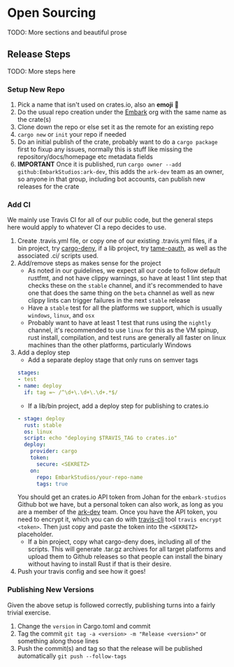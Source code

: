 # Open Sourcing

TODO: More sections and beautiful prose

## Release Steps

TODO: More steps here

### Setup New Repo

1. Pick a name that isn't used on crates.io, also an **emoji** :100:
1. Do the usual repo creation under the [Embark](https://github.com/EmbarkStudios) org with the same name as the crate(s)
1. Clone down the repo or else set it as the remote for an existing repo
1. `cargo new` or `init` your repo if needed
1. Do an initial publish of the crate, probably want to do a `cargo package` first to fixup any issues,
normally this is stuff like missing the repository/docs/homepage etc metadata fields
1. **IMPORTANT** Once it is published, run `cargo owner --add github:EmbarkStudios:ark-dev`, this adds the `ark-dev`
team as an owner, so anyone in that group, including bot accounts, can publish new releases for the crate

### Add CI

We mainly use Travis CI for all of our public code, but the general steps here would apply to
whatever CI a repo decides to use.

1. Create .travis.yml file, or copy one of our existing .travis.yml files, if a bin project, try [cargo-deny](https://github.com/EmbarkStudios/cargo-deny/blob/master/.travis.yml), if a lib project, try [tame-oauth](https://github.com/EmbarkStudios/tame-oauth/blob/master/.travis.yml), as well as the associated .ci/ scripts used.
1. Add/remove steps as makes sense for the project
    * As noted in our guidelines, we expect all our code to follow default rustfmt, and not have clippy
    warnings, so have at least 1 lint step that checks these on the `stable` channel, and it's recommended
    to have one that does the same thing on the `beta` channel as well as new clippy lints can trigger failures
    in the next `stable` release
    * Have a `stable` test for all the platforms we support, which is usually `windows`, `linux`, and `osx`
    * Probably want to have at least 1 test that runs using the `nightly` channel, it's recommended to use
    `linux` for this as the VM spinup, rust install, compilation, and test runs are generally all faster on
    linux machines than the other platforms, particularly Windows
1. Add a deploy step
    * Add a separate deploy stage that only runs on semver tags
    ```yml
    stages:
    - test
    - name: deploy
      if: tag =~ /^\d+\.\d+\.\d+.*$/
    ```
    * If a lib/bin project, add a deploy step for publishing to crates.io
    ```yml
    - stage: deploy
      rust: stable
      os: linux
      script: echo "deploying $TRAVIS_TAG to crates.io"
      deploy:
        provider: cargo
        token:
          secure: <SEKRETZ>
        on:
          repo: EmbarkStudios/your-repo-name
          tags: true
    ```
    You should get an crates.io API token from Johan for the `embark-studios` Github bot we have, but
    a personal token can also work, as long as you are a member of the [ark-dev](https://github.com/orgs/EmbarkStudios/teams/ark-dev) team. Once you have the API token, you need to encrypt it, which you can do with [travis-cli](https://github.com/travis-ci/travis.rb#installation) tool `travis encrypt <token>`. Then just copy and paste the token
    into the `<SEKRETZ>` placeholder.
    * If a bin project, copy what cargo-deny does, including all of the scripts. This will generate .tar.gz archives
    for all target platforms and upload them to Github releases so that people can install the binary without having
    to install Rust if that is their desire.
1. Push your travis config and see how it goes!

### Publishing New Versions

Given the above setup is followed correctly, publishing turns into a fairly trivial exercise.

1. Change the `version` in Cargo.toml and commit
1. Tag the commit `git tag -a <version> -m "Release <version>"` or something along those lines
1. Push the commit(s) and tag so that the release will be published automatically `git push --follow-tags`
